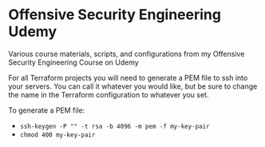 # Offensive Security Engineering Udemy
Various course materials, scripts, and configurations from my Offensive Security Engineering Course on Udemy


For all Terraform projects you will need to generate a PEM file to ssh into your servers. You can call it whatever you would like, but be sure to change the name in the Terraform configuration to whatever you set.

To generate a PEM file: 
- `ssh-keygen -P "" -t rsa -b 4096 -m pem -f my-key-pair`
- `chmod 400 my-key-pair`


